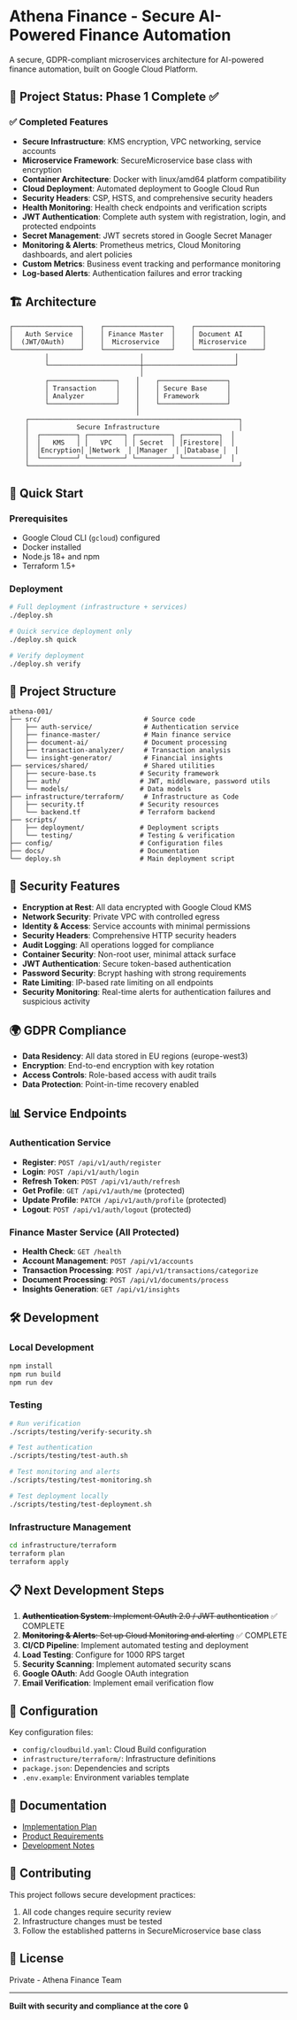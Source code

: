 # Athena Finance - Secure AI-Powered Finance Automation

A secure, GDPR-compliant microservices architecture for AI-powered finance automation, built on Google Cloud Platform.

## 🎯 Project Status: Phase 1 Complete ✅

### ✅ Completed Features
- **Secure Infrastructure**: KMS encryption, VPC networking, service accounts
- **Microservice Framework**: SecureMicroservice base class with encryption
- **Container Architecture**: Docker with linux/amd64 platform compatibility
- **Cloud Deployment**: Automated deployment to Google Cloud Run
- **Security Headers**: CSP, HSTS, and comprehensive security headers
- **Health Monitoring**: Health check endpoints and verification scripts
- **JWT Authentication**: Complete auth system with registration, login, and protected endpoints
- **Secret Management**: JWT secrets stored in Google Secret Manager
- **Monitoring & Alerts**: Prometheus metrics, Cloud Monitoring dashboards, and alert policies
- **Custom Metrics**: Business event tracking and performance monitoring
- **Log-based Alerts**: Authentication failures and error tracking

## 🏗️ Architecture

```
┌─────────────────┐    ┌─────────────────┐    ┌─────────────────┐
│   Auth Service  │    │ Finance Master  │    │ Document AI     │
│  (JWT/OAuth)    │    │  Microservice   │    │ Microservice    │
└─────────────────┘    └─────────────────┘    └─────────────────┘
         │                       │                       │
         └───────────────────────┼───────────────────────┘
                                 │
         ┌─────────────────┐    │    ┌─────────────────┐
         │ Transaction     │    │    │ Secure Base     │
         │ Analyzer        │    │    │ Framework       │
         └─────────────────┘    │    └─────────────────┘
                                │
    ┌─────────────────────────────────────────────────────┐
    │            Secure Infrastructure                    │
    │  ┌─────────┐ ┌─────────┐ ┌─────────┐ ┌─────────┐  │
    │  │   KMS   │ │   VPC   │ │ Secret  │ │Firestore│  │
    │  │Encryption│ │Network  │ │Manager  │ │Database │  │
    │  └─────────┘ └─────────┘ └─────────┘ └─────────┘  │
    └─────────────────────────────────────────────────────┘
```

## 🚀 Quick Start

### Prerequisites
- Google Cloud CLI (`gcloud`) configured
- Docker installed
- Node.js 18+ and npm
- Terraform 1.5+

### Deployment

```bash
# Full deployment (infrastructure + services)
./deploy.sh

# Quick service deployment only
./deploy.sh quick

# Verify deployment
./deploy.sh verify
```

## 📁 Project Structure

```
athena-001/
├── src/                          # Source code
│   ├── auth-service/             # Authentication service
│   ├── finance-master/           # Main finance service
│   ├── document-ai/              # Document processing
│   ├── transaction-analyzer/     # Transaction analysis
│   └── insight-generator/        # Financial insights
├── services/shared/              # Shared utilities
│   ├── secure-base.ts           # Security framework
│   ├── auth/                    # JWT, middleware, password utils
│   └── models/                  # Data models
├── infrastructure/terraform/     # Infrastructure as Code
│   ├── security.tf              # Security resources
│   └── backend.tf               # Terraform backend
├── scripts/
│   ├── deployment/              # Deployment scripts
│   └── testing/                 # Testing & verification
├── config/                      # Configuration files
├── docs/                        # Documentation
└── deploy.sh                    # Main deployment script
```

## 🔐 Security Features

- **Encryption at Rest**: All data encrypted with Google Cloud KMS
- **Network Security**: Private VPC with controlled egress
- **Identity & Access**: Service accounts with minimal permissions
- **Security Headers**: Comprehensive HTTP security headers
- **Audit Logging**: All operations logged for compliance
- **Container Security**: Non-root user, minimal attack surface
- **JWT Authentication**: Secure token-based authentication
- **Password Security**: Bcrypt hashing with strong requirements
- **Rate Limiting**: IP-based rate limiting on all endpoints
- **Security Monitoring**: Real-time alerts for authentication failures and suspicious activity

## 🌍 GDPR Compliance

- **Data Residency**: All data stored in EU regions (europe-west3)
- **Encryption**: End-to-end encryption with key rotation
- **Access Controls**: Role-based access with audit trails
- **Data Protection**: Point-in-time recovery enabled

## 📊 Service Endpoints

### Authentication Service
- **Register**: `POST /api/v1/auth/register`
- **Login**: `POST /api/v1/auth/login`
- **Refresh Token**: `POST /api/v1/auth/refresh`
- **Get Profile**: `GET /api/v1/auth/me` (protected)
- **Update Profile**: `PATCH /api/v1/auth/profile` (protected)
- **Logout**: `POST /api/v1/auth/logout` (protected)

### Finance Master Service (All Protected)
- **Health Check**: `GET /health`
- **Account Management**: `POST /api/v1/accounts`
- **Transaction Processing**: `POST /api/v1/transactions/categorize`
- **Document Processing**: `POST /api/v1/documents/process`
- **Insights Generation**: `GET /api/v1/insights`

## 🛠️ Development

### Local Development
```bash
npm install
npm run build
npm run dev
```

### Testing
```bash
# Run verification
./scripts/testing/verify-security.sh

# Test authentication
./scripts/testing/test-auth.sh

# Test monitoring and alerts
./scripts/testing/test-monitoring.sh

# Test deployment locally
./scripts/testing/test-deployment.sh
```

### Infrastructure Management
```bash
cd infrastructure/terraform
terraform plan
terraform apply
```

## 📋 Next Development Steps

1. ~~**Authentication System**: Implement OAuth 2.0 / JWT authentication~~ ✅ COMPLETE
2. ~~**Monitoring & Alerts**: Set up Cloud Monitoring and alerting~~ ✅ COMPLETE
3. **CI/CD Pipeline**: Implement automated testing and deployment
4. **Load Testing**: Configure for 1000 RPS target
5. **Security Scanning**: Implement automated security scans
6. **Google OAuth**: Add Google OAuth integration
7. **Email Verification**: Implement email verification flow

## 🔧 Configuration

Key configuration files:
- `config/cloudbuild.yaml`: Cloud Build configuration
- `infrastructure/terraform/`: Infrastructure definitions
- `package.json`: Dependencies and scripts
- `.env.example`: Environment variables template

## 📖 Documentation

- [Implementation Plan](docs/IMPLEMENTATION_PLAN.md)
- [Product Requirements](docs/PRD.md)
- [Development Notes](docs/planAgentX.md)

## 🤝 Contributing

This project follows secure development practices:
1. All code changes require security review
2. Infrastructure changes must be tested
3. Follow the established patterns in SecureMicroservice base class

## 📄 License

Private - Athena Finance Team

---

**Built with security and compliance at the core** 🔒